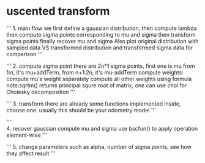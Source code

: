 # uscented transform
'''
    1. main flow
        we first define a gaussian distribution, then compute lambda
        then compute sigma points corresponding to mu and sigma
        then transform sigma points 
        finally recover mu and sigma
    Also plot original distribution with sampled data VS transformed distribution and transformed sigma data for comparison
''' 

'''
    2. compute sigma point
        there are 2n*1 sigma points, first one is mu
        from 1:n, it's mu+addTerm, from n+1:2n, it's mu-addTerm
        compute weights: 
            compute mu's weight separately
            compute all other weights using formula
    note:sqrtm() returns principal squre root of matrix, one can use chol for Cholesky decomposition 
'''

'''
    3. transform
        there are already some functions implemented inside, choose one. usually this should be your odometry model
'''

'''    
    4. recover gaussian
        compute mu and sigma
        use bscfun() to apply operation element-wise
'''

'''
    5. change parameters such as alpha, number of sigma points, see how they affect result
'''